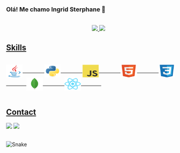 ### Olá! Me chamo Ingrid Sterphane 👋
</br>

 <div>
<div align="center">
  <a href="https://github.com/ingridsterphane">
  <img height="170em" src="https://github-readme-stats.vercel.app/api?username=ingridsterphane&show_icons=true&theme=radical"/>
  <img height="170em" src="https://github-readme-stats.vercel.app/api/top-langs/?username=ingridsterphane&layout=compact&theme=radical"/>
</div>
 
 
 ## Skills
<div style="display: inline_block"><br>
 
 <img align="center" alt="Ingridsterphane-java" height="35" width="45" src="https://raw.githubusercontent.com/devicons/devicon/master/icons/java/java-original.svg">
 &nbsp;&nbsp;&nbsp;&nbsp;&nbsp;&nbsp;&nbsp;&nbsp;&nbsp;&nbsp;&nbsp;&nbsp;&nbsp;
 
  <img align="center" alt="Ingridsterphane-Python" height="35" width="45" src="https://raw.githubusercontent.com/devicons/devicon/master/icons/python/python-original.svg">
 &nbsp;&nbsp;&nbsp;&nbsp;&nbsp;&nbsp;&nbsp;&nbsp;&nbsp;&nbsp;&nbsp;&nbsp;&nbsp;
 
  <img align="center" alt="Ingridsterphane-Js" height="35" width="45" src="https://raw.githubusercontent.com/devicons/devicon/master/icons/javascript/javascript-original.svg">
 &nbsp;&nbsp;&nbsp;&nbsp;&nbsp;&nbsp;&nbsp;&nbsp;&nbsp;&nbsp;&nbsp;&nbsp;&nbsp;
 
  <img align="center" alt="Ingridsterphane-HTML" height="35" width="45" src="https://raw.githubusercontent.com/devicons/devicon/master/icons/html5/html5-original.svg">
 &nbsp;&nbsp;&nbsp;&nbsp;&nbsp;&nbsp;&nbsp;&nbsp;&nbsp;&nbsp;&nbsp;&nbsp;&nbsp;
 
  <img align="center" alt="Ingridsterphane-CSS" height="35" width="45" src="https://raw.githubusercontent.com/devicons/devicon/master/icons/css3/css3-original.svg">
 &nbsp;&nbsp;&nbsp;&nbsp;&nbsp;&nbsp;&nbsp;&nbsp;&nbsp;&nbsp;&nbsp;&nbsp;&nbsp;
 
 <img align="center" alt="Ingridsterphane-MongoDB" height="35" width="45" src="https://raw.githubusercontent.com/devicons/devicon/master/icons/mongodb/mongodb-original.svg">
 &nbsp;&nbsp;&nbsp;&nbsp;&nbsp;&nbsp;&nbsp;&nbsp;&nbsp;&nbsp;&nbsp;&nbsp;&nbsp;
 
 <img align="center" alt="Ingridsterphane-React" height="35" width="45" src="https://raw.githubusercontent.com/devicons/devicon/master/icons/react/react-original.svg">
   &nbsp;&nbsp;&nbsp;&nbsp;&nbsp;&nbsp;&nbsp;&nbsp;&nbsp;&nbsp;&nbsp;&nbsp;&nbsp;
  
 
  

 
</div>
  
</br>

## Contact 
<div> 
  <a href="https://www.linkedin.com/in/ingrid-sterphane/" target="_blank"><img src="https://img.shields.io/badge/-LinkedIn-%230077B5?style=for-the-badge&logo=linkedin&logoColor=white" target="_blank"></a> 
  <a href = "mailto: ingridsterphane@hotmail.com"><img src="https://img.shields.io/badge/-Hotmail-0078D4?style=for-the-badge&logo=Microsoft-Outlook&logoColor=white" target="_blank"></a>
 </br>
</br>
 
  ![Snake](https://user-images.githubusercontent.com/123701331/220799676-5d7a8914-d7e6-4944-816a-e93f76c0dd3c.svg)
 
</div>



